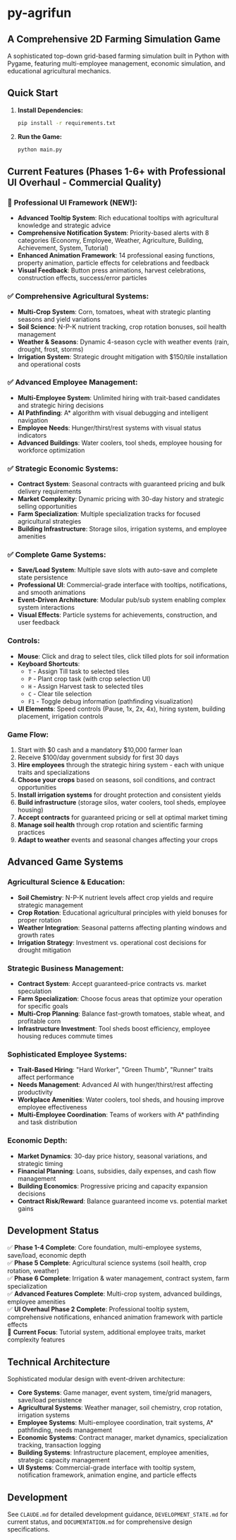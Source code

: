 # py-agrifun
## A Comprehensive 2D Farming Simulation Game

A sophisticated top-down grid-based farming simulation built in Python with Pygame, featuring multi-employee management, economic simulation, and educational agricultural mechanics.

## Quick Start

1. **Install Dependencies:**
   ```bash
   pip install -r requirements.txt
   ```

2. **Run the Game:**
   ```bash
   python main.py
   ```

## Current Features (Phases 1-6+ with Professional UI Overhaul - Commercial Quality)

### 🎨 **Professional UI Framework (NEW!):**
- **Advanced Tooltip System**: Rich educational tooltips with agricultural knowledge and strategic advice
- **Comprehensive Notification System**: Priority-based alerts with 8 categories (Economy, Employee, Weather, Agriculture, Building, Achievement, System, Tutorial)
- **Enhanced Animation Framework**: 14 professional easing functions, property animation, particle effects for celebrations and feedback
- **Visual Feedback**: Button press animations, harvest celebrations, construction effects, success/error particles

### ✅ **Comprehensive Agricultural Systems:**
- **Multi-Crop System**: Corn, tomatoes, wheat with strategic planting seasons and yield variations
- **Soil Science**: N-P-K nutrient tracking, crop rotation bonuses, soil health management
- **Weather & Seasons**: Dynamic 4-season cycle with weather events (rain, drought, frost, storms)
- **Irrigation System**: Strategic drought mitigation with $150/tile installation and operational costs

### ✅ **Advanced Employee Management:**
- **Multi-Employee System**: Unlimited hiring with trait-based candidates and strategic hiring decisions
- **AI Pathfinding**: A* algorithm with visual debugging and intelligent navigation
- **Employee Needs**: Hunger/thirst/rest systems with visual status indicators
- **Advanced Buildings**: Water coolers, tool sheds, employee housing for workforce optimization

### ✅ **Strategic Economic Systems:**
- **Contract System**: Seasonal contracts with guaranteed pricing and bulk delivery requirements
- **Market Complexity**: Dynamic pricing with 30-day history and strategic selling opportunities
- **Farm Specialization**: Multiple specialization tracks for focused agricultural strategies
- **Building Infrastructure**: Storage silos, irrigation systems, and employee amenities

### ✅ **Complete Game Systems:**
- **Save/Load System**: Multiple save slots with auto-save and complete state persistence
- **Professional UI**: Commercial-grade interface with tooltips, notifications, and smooth animations
- **Event-Driven Architecture**: Modular pub/sub system enabling complex system interactions
- **Visual Effects**: Particle systems for achievements, construction, and user feedback

### Controls:
- **Mouse**: Click and drag to select tiles, click tilled plots for soil information
- **Keyboard Shortcuts**:
  - `T` - Assign Till task to selected tiles
  - `P` - Plant crop task (with crop selection UI)
  - `H` - Assign Harvest task to selected tiles
  - `C` - Clear tile selection
  - `F1` - Toggle debug information (pathfinding visualization)
- **UI Elements**: Speed controls (Pause, 1x, 2x, 4x), hiring system, building placement, irrigation controls

### Game Flow:
1. Start with $0 cash and a mandatory $10,000 farmer loan
2. Receive $100/day government subsidy for first 30 days
3. **Hire employees** through the strategic hiring system - each with unique traits and specializations
4. **Choose your crops** based on seasons, soil conditions, and contract opportunities
5. **Install irrigation systems** for drought protection and consistent yields
6. **Build infrastructure** (storage silos, water coolers, tool sheds, employee housing)
7. **Accept contracts** for guaranteed pricing or sell at optimal market timing
8. **Manage soil health** through crop rotation and scientific farming practices
9. **Adapt to weather** events and seasonal changes affecting your crops

## Advanced Game Systems

### Agricultural Science & Education:
- **Soil Chemistry**: N-P-K nutrient levels affect crop yields and require strategic management
- **Crop Rotation**: Educational agricultural principles with yield bonuses for proper rotation
- **Weather Integration**: Seasonal patterns affecting planting windows and growth rates
- **Irrigation Strategy**: Investment vs. operational cost decisions for drought mitigation

### Strategic Business Management:
- **Contract System**: Accept guaranteed-price contracts vs. market speculation
- **Farm Specialization**: Choose focus areas that optimize your operation for specific goals
- **Multi-Crop Planning**: Balance fast-growth tomatoes, stable wheat, and profitable corn
- **Infrastructure Investment**: Tool sheds boost efficiency, employee housing reduces commute times

### Sophisticated Employee Systems:
- **Trait-Based Hiring**: "Hard Worker", "Green Thumb", "Runner" traits affect performance
- **Needs Management**: Advanced AI with hunger/thirst/rest affecting productivity
- **Workplace Amenities**: Water coolers, tool sheds, and housing improve employee effectiveness
- **Multi-Employee Coordination**: Teams of workers with A* pathfinding and task distribution

### Economic Depth:
- **Market Dynamics**: 30-day price history, seasonal variations, and strategic timing
- **Financial Planning**: Loans, subsidies, daily expenses, and cash flow management
- **Building Economics**: Progressive pricing and capacity expansion decisions
- **Contract Risk/Reward**: Balance guaranteed income vs. potential market gains

## Development Status

✅ **Phase 1-4 Complete**: Core foundation, multi-employee systems, save/load, economic depth  
✅ **Phase 5 Complete**: Agricultural science systems (soil health, crop rotation, weather)  
✅ **Phase 6 Complete**: Irrigation & water management, contract system, farm specialization  
✅ **Advanced Features Complete**: Multi-crop system, advanced buildings, employee amenities  
✅ **UI Overhaul Phase 2 Complete**: Professional tooltip system, comprehensive notifications, enhanced animation framework with particle effects  
🎯 **Current Focus**: Tutorial system, additional employee traits, market complexity features

## Technical Architecture

Sophisticated modular design with event-driven architecture:
- **Core Systems**: Game manager, event system, time/grid managers, save/load persistence
- **Agricultural Systems**: Weather manager, soil chemistry, crop rotation, irrigation systems
- **Employee Systems**: Multi-employee coordination, trait systems, A* pathfinding, needs management  
- **Economic Systems**: Contract manager, market dynamics, specialization tracking, transaction logging
- **Building Systems**: Infrastructure placement, employee amenities, strategic capacity management
- **UI Systems**: Commercial-grade interface with tooltip system, notification framework, animation engine, and particle effects

## Development

See `CLAUDE.md` for detailed development guidance, `DEVELOPMENT_STATE.md` for current status, and `DOCUMENTATION.md` for comprehensive design specifications.
